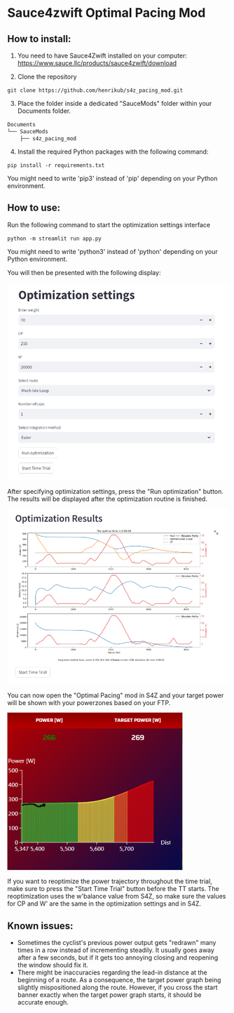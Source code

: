 Sauce4zwift Optimal Pacing Mod
========

How to install:
--------
1. You need to have Sauce4Zwift installed on your computer: https://www.sauce.llc/products/sauce4zwift/download  

2. Clone the repository 
```
git clone https://github.com/henrikub/s4z_pacing_mod.git
```

3. Place the folder inside a dedicated "SauceMods" folder within your Documents folder.
```
Documents
└── SauceMods
    ├── s4z_pacing_mod
```
4. Install the required Python packages with the following command:
```
pip install -r requirements.txt
```
You might need to write 'pip3' instead of 'pip' depending on your Python environment.

How to use:
--------
Run the following command to start the optimization settings interface
```
python -m streamlit run app.py
```
You might need to write 'python3' instead of 'python' depending on your Python environment.

You will then be presented with the following display:  

<img src="images/opt_display.png" width=600px/>

After specifying optimization settings, press the "Run optimization" button. The results will be displayed after the optimization routine is finished.

<img src="images/opt_results.png" width=600px/>  

You can now open the "Optimal Pacing" mod in S4Z and your target power will be shown with your powerzones based on your FTP. 

<img src="images/pacing_mod.png" width=400px/>  

If you want to reoptimize the power trajectory throughout the time trial, make sure to press the "Start Time Trial" button before the TT starts. The reoptimization uses the w'balance value from S4Z, so make sure the values for CP and W' are the same in the optimization settings and in S4Z.  

Known issues:
--------
- Sometimes the cyclist's previous power output gets "redrawn" many times in a row instead of incrementing steadily. It usually goes away after a few seconds, but if it gets too annoying closing and reopening the window should fix it.
- There might be inaccuracies regarding the lead-in distance at the beginning of a route. As a consequence, the target power graph being slightly mispositioned along the route. However, if you cross the start banner exactly when the target power graph starts, it should be accurate enough.
